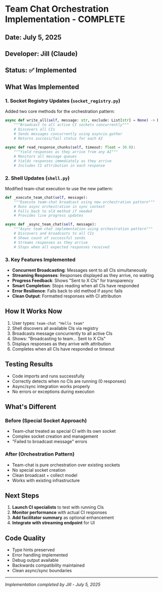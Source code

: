 # Team Chat Orchestration Implementation - COMPLETE

## Date: July 5, 2025
## Developer: Jill (Claude)
## Status: ✅ Implemented

## What Was Implemented

### 1. Socket Registry Updates (`socket_registry.py`)

Added two core methods for the orchestration pattern:

```python
async def write_all(self, message: str, exclude: List[str] = None) -> Dict[str, bool]:
    """Broadcast to all active CI sockets concurrently"""
    # Discovers all CIs
    # Sends messages concurrently using asyncio.gather
    # Returns success/fail status for each AI
    
async def read_response_chunks(self, timeout: float = 30.0):
    """Yield responses as they arrive from any AI"""
    # Monitors all message queues
    # Yields responses immediately as they arrive
    # Includes CI attribution in each response
```

### 2. Shell Updates (`shell.py`)

Modified team-chat execution to use the new pattern:

```python
def _execute_team_chat(self, message):
    """Execute team-chat broadcast using new orchestration pattern"""
    # Runs async orchestration in sync context
    # Falls back to old method if needed
    # Provides live progress updates

async def _async_team_chat(self, message):
    """Async team chat implementation using orchestration pattern"""
    # Discovers and broadcasts to all CIs
    # Shows count of successful sends
    # Streams responses as they arrive
    # Stops when all expected responses received
```

### 3. Key Features Implemented

- **Concurrent Broadcasting**: Messages sent to all CIs simultaneously
- **Streaming Responses**: Responses displayed as they arrive, no waiting
- **Progress Feedback**: Shows "Sent to X CIs" for transparency
- **Smart Completion**: Stops reading when all CIs have responded
- **Error Resilience**: Falls back to old method if async fails
- **Clean Output**: Formatted responses with CI attribution

## How It Works Now

1. User types: `team-chat "Hello team"`
2. Shell discovers all available CIs via registry
3. Broadcasts message concurrently to all active CIs
4. Shows: "Broadcasting to team... Sent to X CIs"
5. Displays responses as they arrive with attribution
6. Completes when all CIs have responded or timeout

## Testing Results

- Code imports and runs successfully
- Correctly detects when no CIs are running (0 responses)
- Async/sync integration works properly
- No errors or exceptions during execution

## What's Different

### Before (Special Socket Approach)
- Team-chat treated as special CI with its own socket
- Complex socket creation and management
- "Failed to broadcast message" errors

### After (Orchestration Pattern)
- Team-chat is pure orchestration over existing sockets
- No special socket creation
- Clean broadcast + collect model
- Works with existing infrastructure

## Next Steps

1. **Launch CI specialists** to test with running CIs
2. **Monitor performance** with actual CI responses
3. **Add facilitator summary** as optional enhancement
4. **Integrate with streaming endpoint** for UI

## Code Quality

- Type hints preserved
- Error handling implemented
- Debug output available
- Backwards compatibility maintained
- Clean async/sync boundaries

---

*Implementation completed by Jill - July 5, 2025*